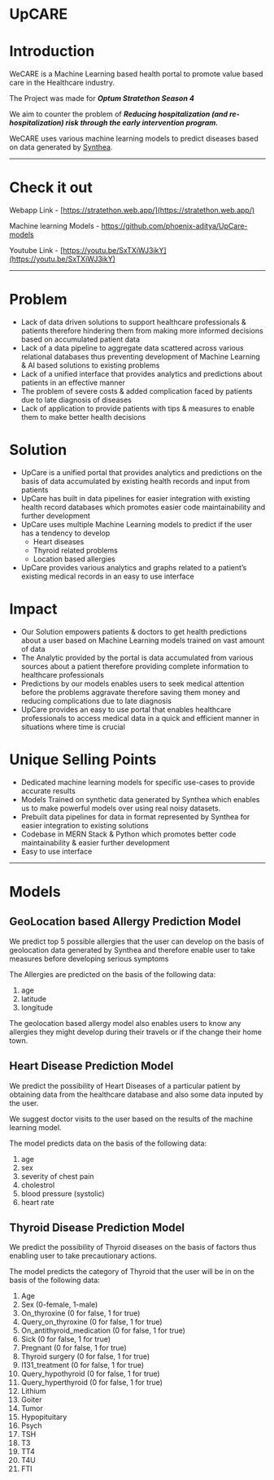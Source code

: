 # UpCARE

# Introduction

WeCARE is a Machine Learning based health portal to promote value based care in the Healthcare industry.

The Project was made for ***Optum Stratethon Season 4***

We aim to counter the problem of ***Reducing hospitalization (and re-hospitalization) risk through the early intervention program.***

WeCARE uses various machine learning models to predict diseases based on data generated by [Synthea](https://github.com/synthetichealth/synthea).

---

# Check it out

Webapp Link - [https://stratethon.web.app/](https://stratethon.web.app/)

Machine learning Models - https://github.com/phoenix-aditya/UpCare-models

Youtube Link - [https://youtu.be/SxTXiWJ3ikY](https://youtu.be/SxTXiWJ3ikY)

---

# Problem

- Lack of data driven solutions to support healthcare professionals & patients therefore hindering them from making more informed decisions based on accumulated patient data
- Lack of a data pipeline to aggregate data scattered across various relational databases thus preventing development of Machine Learning & AI based solutions to existing problems
- Lack of a unified interface that provides analytics and predictions about patients in an effective manner
- The problem of severe costs & added complication faced by patients due to late diagnosis of diseases
- Lack of application to provide patients with tips & measures to enable them to make better health decisions

# Solution

- UpCare is a unified portal that provides analytics and predictions on the basis of data accumulated by existing health records and input from patients
- UpCare has built in data pipelines for easier integration with existing health record databases which promotes easier code maintainability and further development
- UpCare uses multiple Machine Learning models to predict if the user has a tendency to develop
    - Heart diseases
    - Thyroid related problems
    - Location based allergies
- UpCare provides various analytics and graphs related to a patient’s existing medical records in an easy to use interface

# Impact

- Our Solution empowers patients & doctors to get health predictions about a user based on Machine Learning models trained on vast amount of data
- The Analytic provided by the portal is data accumulated from various sources about a patient therefore providing complete information to healthcare professionals
- Predictions by our models enables users to seek medical attention before the problems aggravate therefore saving them money and reducing complications due to late diagnosis
- UpCare provides an easy to use portal that enables healthcare professionals to access medical data in a quick and efficient manner in situations where time is crucial

# Unique Selling Points

- Dedicated machine learning models for specific use-cases to provide accurate results
- Models Trained on synthetic data generated by Synthea which enables us to make powerful models over using real noisy datasets.
- Prebuilt data pipelines for data in format represented by Synthea for easier integration to existing solutions
- Codebase in MERN Stack & Python which promotes better code maintainability & easier further development
- Easy to use interface

---

# Models

## GeoLocation based Allergy Prediction Model

We predict top 5 possible allergies that the user can develop on the basis of geolocation data generated by Synthea and therefore enable user to take measures before developing serious symptoms

The Allergies are predicted on the basis of the following data:

1. age
2. latitude
3. longitude

The geolocation based allergy model also enables users to know any allergies they might develop during their travels or if the change their home town.

## Heart Disease Prediction Model

We predict the possibility of Heart Diseases of a particular patient by obtaining data from the healthcare database and also some data inputed by the user.

We suggest doctor visits to the user based on the results of the machine learning model.

The model predicts data on the basis of the following data:

1. age
2. sex
3. severity of chest pain
4. cholestrol
5. blood pressure (systolic)
6. heart rate

## Thyroid Disease Prediction Model

We predict the possibility of Thyroid diseases on the basis of factors thus enabling user to take precautionary actions.

The model predicts the category of Thyroid that the user will be in on the basis of the following data:

1. Age
2. Sex (0-female, 1-male)
3. On_thyroxine (0 for false, 1 for true)
4. Query_on_thyroxine (0 for false, 1 for true)
5. On_antithyroid_medication (0 for false, 1 for true)
6. Sick (0 for false, 1 for true)
7. Pregnant (0 for false, 1 for true)
8. Thyroid surgery (0 for false, 1 for true)
9. I131_treatment (0 for false, 1 for true)
10. Query_hypothyroid (0 for false, 1 for true)
11. Query_hyperthyroid (0 for false, 1 for true)
12. Lithium
13. Goiter
14. Tumor
15. Hypopituitary
16. Psych
17. TSH
18. T3
19. TT4
20. T4U
21. FTI
